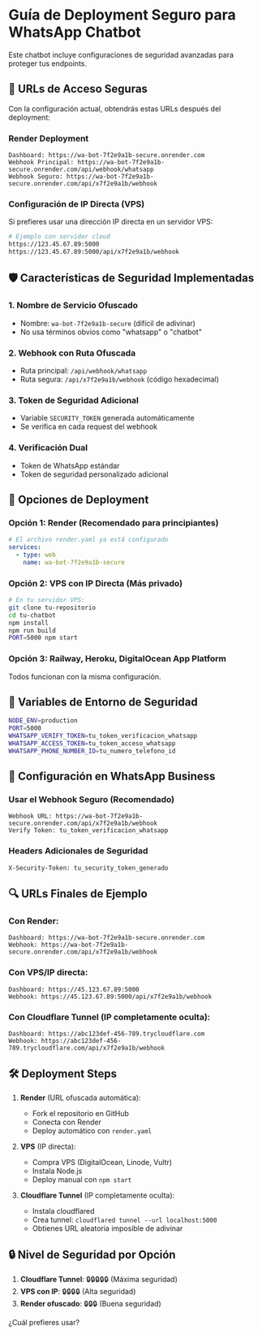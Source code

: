 # Guía de Deployment Seguro para WhatsApp Chatbot

Este chatbot incluye configuraciones de seguridad avanzadas para proteger tus endpoints.

## 🔐 URLs de Acceso Seguras

Con la configuración actual, obtendrás estas URLs después del deployment:

### Render Deployment
```
Dashboard: https://wa-bot-7f2e9a1b-secure.onrender.com
Webhook Principal: https://wa-bot-7f2e9a1b-secure.onrender.com/api/webhook/whatsapp
Webhook Seguro: https://wa-bot-7f2e9a1b-secure.onrender.com/api/x7f2e9a1b/webhook
```

### Configuración de IP Directa (VPS)
Si prefieres usar una dirección IP directa en un servidor VPS:

```bash
# Ejemplo con servidor cloud
https://123.45.67.89:5000
https://123.45.67.89:5000/api/x7f2e9a1b/webhook
```

## 🛡️ Características de Seguridad Implementadas

### 1. **Nombre de Servicio Ofuscado**
- Nombre: `wa-bot-7f2e9a1b-secure` (difícil de adivinar)
- No usa términos obvios como "whatsapp" o "chatbot"

### 2. **Webhook con Ruta Ofuscada**
- Ruta principal: `/api/webhook/whatsapp`
- Ruta segura: `/api/x7f2e9a1b/webhook` (código hexadecimal)

### 3. **Token de Seguridad Adicional**
- Variable `SECURITY_TOKEN` generada automáticamente
- Se verifica en cada request del webhook

### 4. **Verificación Dual**
- Token de WhatsApp estándar
- Token de seguridad personalizado adicional

## 🚀 Opciones de Deployment

### Opción 1: Render (Recomendado para principiantes)
```yaml
# El archivo render.yaml ya está configurado
services:
  - type: web
    name: wa-bot-7f2e9a1b-secure
```

### Opción 2: VPS con IP Directa (Más privado)
```bash
# En tu servidor VPS:
git clone tu-repositorio
cd tu-chatbot
npm install
npm run build
PORT=5000 npm start
```

### Opción 3: Railway, Heroku, DigitalOcean App Platform
Todos funcionan con la misma configuración.

## 🔧 Variables de Entorno de Seguridad

```bash
NODE_ENV=production
PORT=5000
WHATSAPP_VERIFY_TOKEN=tu_token_verificacion_whatsapp
WHATSAPP_ACCESS_TOKEN=tu_token_acceso_whatsapp  
WHATSAPP_PHONE_NUMBER_ID=tu_numero_telefono_id
```

## 📱 Configuración en WhatsApp Business

### Usar el Webhook Seguro (Recomendado)
```
Webhook URL: https://wa-bot-7f2e9a1b-secure.onrender.com/api/x7f2e9a1b/webhook
Verify Token: tu_token_verificacion_whatsapp
```

### Headers Adicionales de Seguridad
```
X-Security-Token: tu_security_token_generado
```

## 🔍 URLs Finales de Ejemplo

### Con Render:
```
Dashboard: https://wa-bot-7f2e9a1b-secure.onrender.com
Webhook: https://wa-bot-7f2e9a1b-secure.onrender.com/api/x7f2e9a1b/webhook
```

### Con VPS/IP directa:
```
Dashboard: https://45.123.67.89:5000
Webhook: https://45.123.67.89:5000/api/x7f2e9a1b/webhook
```

### Con Cloudflare Tunnel (IP completamente oculta):
```
Dashboard: https://abc123def-456-789.trycloudflare.com
Webhook: https://abc123def-456-789.trycloudflare.com/api/x7f2e9a1b/webhook
```

## 🛠️ Deployment Steps

1. **Render** (URL ofuscada automática):
   - Fork el repositorio en GitHub
   - Conecta con Render
   - Deploy automático con `render.yaml`

2. **VPS** (IP directa):
   - Compra VPS (DigitalOcean, Linode, Vultr)
   - Instala Node.js
   - Deploy manual con `npm start`

3. **Cloudflare Tunnel** (IP completamente oculta):
   - Instala cloudflared
   - Crea tunnel: `cloudflared tunnel --url localhost:5000`
   - Obtienes URL aleatoria imposible de adivinar

## 🔒 Nivel de Seguridad por Opción

1. **Cloudflare Tunnel**: 🔒🔒🔒🔒🔒 (Máxima seguridad)
2. **VPS con IP**: 🔒🔒🔒🔒 (Alta seguridad)
3. **Render ofuscado**: 🔒🔒🔒 (Buena seguridad)

¿Cuál prefieres usar?